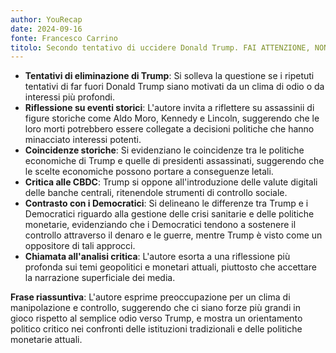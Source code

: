 ```yaml
---
author: YouRecap
date: 2024-09-16
fonte: Francesco Carrino
titolo: Secondo tentativo di uccidere Donald Trump. FAI ATTENZIONE, NON FARTI INGANNARE
---
```


- **Tentativi di eliminazione di Trump**: Si solleva la questione se i ripetuti tentativi di far fuori Donald Trump siano motivati da un clima di odio o da interessi più profondi.
- **Riflessione su eventi storici**: L'autore invita a riflettere su assassinii di figure storiche come Aldo Moro, Kennedy e Lincoln, suggerendo che le loro morti potrebbero essere collegate a decisioni politiche che hanno minacciato interessi potenti.
- **Coincidenze storiche**: Si evidenziano le coincidenze tra le politiche economiche di Trump e quelle di presidenti assassinati, suggerendo che le scelte economiche possono portare a conseguenze letali.
- **Critica alle CBDC**: Trump si oppone all'introduzione delle valute digitali delle banche centrali, ritenendole strumenti di controllo sociale.
- **Contrasto con i Democratici**: Si delineano le differenze tra Trump e i Democratici riguardo alla gestione delle crisi sanitarie e delle politiche monetarie, evidenziando che i Democratici tendono a sostenere il controllo attraverso il denaro e le guerre, mentre Trump è visto come un oppositore di tali approcci.
- **Chiamata all'analisi critica**: L'autore esorta a una riflessione più profonda sui temi geopolitici e monetari attuali, piuttosto che accettare la narrazione superficiale dei media.

**Frase riassuntiva**: L'autore esprime preoccupazione per un clima di manipolazione e controllo, suggerendo che ci siano forze più grandi in gioco rispetto al semplice odio verso Trump, e mostra un orientamento politico critico nei confronti delle istituzioni tradizionali e delle politiche monetarie attuali.
